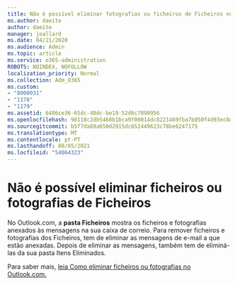 ```yaml
---
title: Não é possível eliminar fotografias ou ficheiros de Ficheiros no Outlook.com
ms.author: daeite
author: daeite
manager: joallard
ms.date: 04/21/2020
ms.audience: Admin
ms.topic: article
ms.service: o365-administration
ROBOTS: NOINDEX, NOFOLLOW
localization_priority: Normal
ms.collection: Adm_O365
ms.custom:
- "8000031"
- "1178"
- "1179"
ms.assetid: 6486ce36-65dc-48dc-be19-52d6c7890956
ms.openlocfilehash: 98118c2db5468b1bca9f00014dc8221469fba7b050f4d93ec8d4707812517de9
ms.sourcegitcommit: b5f7da89a650d2915dc652449623c78be6247175
ms.translationtype: MT
ms.contentlocale: pt-PT
ms.lasthandoff: 08/05/2021
ms.locfileid: "54064323"
---
```

# <a name="cant-delete-files-or-photos-from-files"></a>Não é possível eliminar ficheiros ou fotografias de Ficheiros

No Outlook.com, a **pasta Ficheiros** mostra os ficheiros e fotografias anexados às mensagens na sua caixa de correio. Para remover ficheiros e fotografias dos Ficheiros, tem de eliminar as mensagens de e-mail a que estão anexadas. Depois de eliminar as mensagens, também tem de eliminá-las da sua pasta Itens Eliminados.

Para saber mais, [leia Como eliminar ficheiros ou fotografias no Outlook.com.](https://support.office.com/article/bae0531f-040f-4c42-90b9-786ca718c16d?wt.mc_id=Office_Outlook_com_Alchemy)